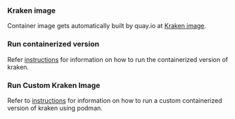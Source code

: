 
### Kraken image

Container image gets automatically built by quay.io at [Kraken image](https://quay.io/redhat-chaos/krkn).


### Run containerized version

Refer [instructions](https://krkn-chaos.dev/docs/installation/) for information on how to run the containerized version of kraken.


### Run Custom Kraken Image

Refer to [instructions](https://github.com/redhat-chaos/krkn/blob/main/containers/build_own_image-README.md) for information on how to run a custom containerized version of kraken using podman.
